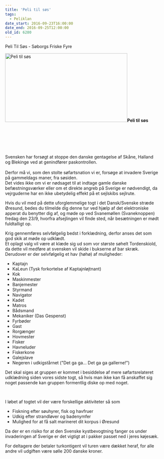 ```yaml
---
title: 'Peli til søs'
tags:
  - Peliklan
date_start: 2016-09-23T16:00:00
date_end: 2016-09-25T12:00:00
old_id: 6280
---
```

Peli Til Søs - Søborgs Friske Fyre

<img src="http://soeborggruppe.dk/sites/soeborg.gruppe.dds.dk/files/images/10264165_10203673716914634_5819520823535500100_o.img_assist_custom-400x224.jpg" alt="Peli til søs" title="Peli til søs"  class="image image-img_assist_custom-400x224 image-img_assist_custom" width="399" height="224" />**Peli til søs**<br /><br /><br /><br /><br /><br /><br />Svensken har forsøgt at stoppe den danske gentagelse af Skåne, Halland og Blekinge ved at genindfører paskontrollen.<br /><br />Derfor må vi, som den stolte søfartsnation vi er, forsøge at invadere Sverige på gammeldags maner, fra søsiden.<br />Det vides ikke om vi er nødsaget til at indtage gamle danske befæstningsværker eller om et direkte angreb på Sverige er nødvendigt, da vejrguderne har en ikke ubetydelig effekt på et sejlskibs sejlrute.

Hvis du vil med på dette uforglemmelige togt i det Dansk/Svenske stræde Øresund, bedes du tilmelde dig denne tur ved hjælp af det elektroniske apperat du benytter dig af, og møde op ved&nbsp;Svanemøllen (Svaneknoppen) fredag den 23/9, hvorfra afsejlingen vil finde sted, når besætningen er mødt fuldtalligt op.

Krig gennemføres selvfølgelig bedst i forklædning, derfor anses det som god skik at møde op udklædt.<br />Et oplagt valg vil være at klæde sig ud som vor største søhelt Tordenskiold, da dette vil medføre at svensken vil skide i bukserne af bar skræk.<br />Derudover er der selvfølgelig et hav (høhø) af muligheder:<br />

<ul><li>Kaptajn</li><li>KaLeun (Tysk forkortelse af Kaptajnløjtnant)</li><li>Kok</li><li>Maskinmester</li><li>Banjemester</li><li>Styrmand</li><li>Navigator</li><li>Kadet</li><li>Matros</li><li>Bådsmand</li><li>Mekaniker (Das Gespenst)</li><li>Fyrbøder</li><li>Gast</li><li>Rorgænger</li><li>Hovmester</li><li>Fisker</li><li>Havneluder</li><li>Fiskerkone</li><li>Galejslave</li><li>Negeren i udkigstårnet ("Det ga ga... Det ga ga gallerne!")<br /></li></ul>

Det skal siges at gruppen er kommet i besiddelse af mere søfartsrelateret udklædning siden vores sidste togt, så hvis man ikke kan få anskaffet sig noget passende kan gruppen formentlig diske op med noget.

&nbsp;

I løbet af togtet vil der være forskellige aktiviteter så som

<ul><li>Fiskning efter søuhyrer, fisk og havfruer</li><li>Udkig efter strandløver og badenymfer</li><li>Mulighed for at få salt marineret dit korpus i Øresund</li></ul>

Da der er en risiko for at den Svenske kystbevogtning fanger os under invaderingen af Sverige er det vigtigt at i pakker passet ned i jeres køjesæk.

For deltagere der betaler turkontigent vil turen være dækket heraf, for alle andre vil udgiften være sølle 200 danske kroner.

<div class="image-clear"></div>